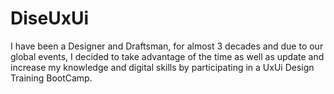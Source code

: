 # DiseUxUi

I have been a Designer and Draftsman, for almost 3 decades and due to our global events, I decided to take advantage of the time as well as update and increase my knowledge and digital skills by participating in a UxUi Design Training BootCamp.

